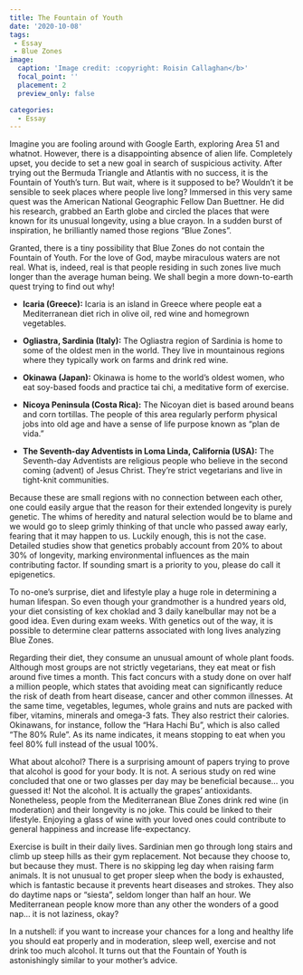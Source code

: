 ```yaml
---
title: The Fountain of Youth
date: '2020-10-08'
tags:
 - Essay
 - Blue Zones
image:
  caption: 'Image credit: :copyright: Roisin Callaghan</b>'
  focal_point: ''
  placement: 2
  preview_only: false

categories:
  - Essay
---
```



Imagine you are fooling around with Google Earth, exploring Area 51 and whatnot. However, there is a disappointing absence of alien life. Completely upset, you decide to set a new goal in search of suspicious activity. After trying out the Bermuda Triangle and Atlantis with no success, it is the Fountain of Youth’s turn. But wait, where is it supposed to be? Wouldn’t it be sensible to seek places where people live long? Immersed in this very same quest was the American National Geographic Fellow Dan Buettner. He did his research, grabbed an Earth globe and circled the places that were known for its unusual longevity, using a blue crayon. In a sudden burst of inspiration, he brilliantly named those regions “Blue Zones”.

Granted, there is a tiny possibility that Blue Zones do not contain the Fountain of Youth. For the love of God, maybe miraculous waters are not real. What is, indeed, real is that people residing in such zones live much longer than the average human being. We shall begin a more down-to-earth quest trying to find out why!

- **Icaria (Greece):** Icaria is an island in Greece where people eat a Mediterranean diet rich in olive oil, red wine and homegrown vegetables.

- **Ogliastra, Sardinia (Italy):** The Ogliastra region of Sardinia is home to some of the oldest men in the world. They live in mountainous regions where they typically work on farms and drink red wine.

- **Okinawa (Japan):** Okinawa is home to the world’s oldest women, who eat soy-based foods and practice tai chi, a meditative form of exercise.

- **Nicoya Peninsula (Costa Rica):** The Nicoyan diet is based around beans and corn tortillas. The people of this area regularly perform physical jobs into old age and have a sense of life purpose known as “plan de vida.”

- **The Seventh-day Adventists in Loma Linda, California (USA):** The Seventh-day Adventists are religious people who believe in the second coming (advent) of Jesus Christ. They’re strict vegetarians and live in tight-knit communities.

Because these are small regions with no connection between each other, one could easily argue that the reason for their extended longevity is purely genetic. The whims of heredity and natural selection would be to blame and we would go to sleep grimly thinking of that uncle who passed away early, fearing that it may happen to us. Luckily enough, this is not the case. Detailed studies show that genetics probably account from 20% to about 30% of longevity, marking environmental influences as the main contributing factor. If sounding smart is a priority to you, please do call it epigenetics.

To no-one’s surprise, diet and lifestyle play a huge role in determining a human lifespan. So even though your grandmother is a hundred years old, your diet consisting of kex choklad and 3 daily kanelbullar may not be a good idea. Even during exam weeks. With genetics out of the way, it is possible to determine clear patterns associated with long lives analyzing Blue Zones.

Regarding their diet, they consume an unusual amount of whole plant foods. Although most groups are not strictly vegetarians, they eat meat or fish around five times a month. This fact concurs with a study done on over half a million people, which states that avoiding meat can significantly reduce the risk of death from heart disease, cancer and other common illnesses. At the same time, vegetables, legumes, whole grains and nuts are packed with fiber, vitamins, minerals and omega-3 fats. They also restrict their calories. Okinawans, for instance, follow the “Hara Hachi Bu”, which is also called “The 80% Rule”. As its name indicates, it means stopping to eat when you feel 80% full instead of the usual 100%.

What about alcohol? There is a surprising amount of papers trying to prove that alcohol is good for your body. It is not. A serious study on red wine concluded that one or two glasses per day may be beneficial because… you guessed it! Not the alcohol. It is actually the grapes’ antioxidants. Nonetheless, people from the Mediterranean Blue Zones drink red wine (in moderation) and their longevity is no joke. This could be linked to their lifestyle. Enjoying a glass of wine with your loved ones could contribute to general happiness and increase life-expectancy.

Exercise is built in their daily lives. Sardinian men go through long stairs and climb up steep hills as their gym replacement. Not because they choose to, but because they must. There is no skipping leg day when raising farm animals. It is not unusual to get proper sleep when the body is exhausted, which is fantastic because it prevents heart diseases and strokes. They also do daytime naps or “siesta”, seldom longer than half an hour. We Mediterranean people know more than any other the wonders of a good nap… it is not laziness, okay?

In a nutshell: if you want to increase your chances for a long and healthy life you should eat properly and in moderation, sleep well, exercise and not drink too much alcohol. It turns out that the Fountain of Youth is astonishingly similar to your mother’s advice.

